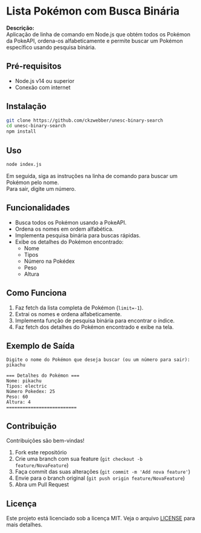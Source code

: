 # Lista Pokémon com Busca Binária

**Descrição:**  
Aplicação de linha de comando em Node.js que obtém todos os Pokémon da PokeAPI, ordena-os alfabeticamente e permite buscar um Pokémon específico usando pesquisa binária.

## Pré-requisitos

- Node.js v14 ou superior
- Conexão com internet

## Instalação

```bash
git clone https://github.com/ckzwebber/unesc-binary-search
cd unesc-binary-search
npm install
```

## Uso

```bash
node index.js
```

Em seguida, siga as instruções na linha de comando para buscar um Pokémon pelo nome.  
Para sair, digite um número.

## Funcionalidades

- Busca todos os Pokémon usando a PokeAPI.
- Ordena os nomes em ordem alfabética.
- Implementa pesquisa binária para buscas rápidas.
- Exibe os detalhes do Pokémon encontrado:
  - Nome
  - Tipos
  - Número na Pokédex
  - Peso
  - Altura

## Como Funciona

1. Faz fetch da lista completa de Pokémon (`limit=-1`).
2. Extrai os nomes e ordena alfabeticamente.
3. Implementa função de pesquisa binária para encontrar o índice.
4. Faz fetch dos detalhes do Pokémon encontrado e exibe na tela.

## Exemplo de Saída

```
Digite o nome do Pokémon que deseja buscar (ou um número para sair): pikachu

=== Detalhes do Pokémon ===
Nome: pikachu
Tipos: electric
Número Pokedex: 25
Peso: 60
Altura: 4
==========================
```

## Contribuição

Contribuições são bem-vindas!  
1. Fork este repositório  
2. Crie uma branch com sua feature (`git checkout -b feature/NovaFeature`)  
3. Faça commit das suas alterações (`git commit -m 'Add nova feature'`)  
4. Envie para o branch original (`git push origin feature/NovaFeature`)  
5. Abra um Pull Request

## Licença

Este projeto está licenciado sob a licença MIT. Veja o arquivo [LICENSE](LICENSE) para mais detalhes.
